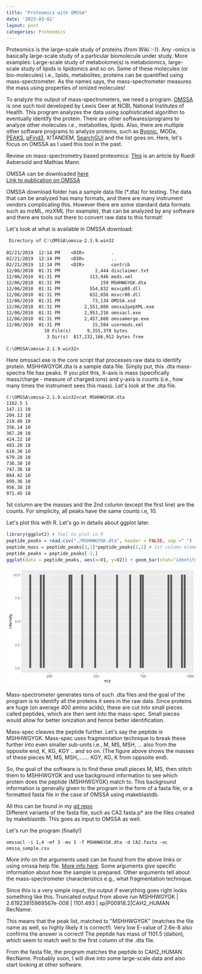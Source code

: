 ```yaml
---
title: "Proteomics with OMSSA"
date: '2023-03-02'
layout: post
categories: Proteomics
---
```


Proteomics is the large-scale study of proteins (from Wiki :-)). Any -omics is basically large-scale study of a particular biomolecule under study. More examples: Large-scale study of metabolome(s) is metabolomics, large-scale study of lipids is lipidomics and so on. Some of these molecules (or bio-molecules) i.e., lipids, metabolites, proteins can be  quantified using mass-spectrometer. As the names says, the mass-spectrometer measures the mass using properties of ionized molecules!

To analyze the output of mass-spectrometers, we need a program. [OMSSA](https://pubchem.ncbi.nlm.nih.gov/omssa/) is one such tool developed by Lewis Geer at NCBI, National Institutes of Health. This program analyzes the data using sophisticated algorithm to eventually identify the protein. There are other softwares/programs to analyze other molecules i.e., metabolites, lipids. Also, there are multiple other software programs to analyze proteins, such as [Byonic](https://www.proteinmetrics.com/products/byonic/), MODa, [PEAKS](http://www.bioinfor.com/), [pFind3](http://pfind.ict.ac.cn/software/pFind3/index.html), X!TANDEM, [SearchGUI](http://compomics.github.io/projects/searchgui.html) and the list goes on. Here, let's focus on OMSSA as I used this tool in the past.

Review on mass-spectrometry based proteomics: [This](https://www.ncbi.nlm.nih.gov/pubmed/12634793) is an article by Ruedi Aebersold and Mathias Mann.   


OMSSA can be downloaded [here](https://pubchem.ncbi.nlm.nih.gov/omssa/)  
[Link to publication on OMSSA](https://www.ncbi.nlm.nih.gov/pubmed/15473683)  

OMSSA download folder has a sample data file (*.dta) for testing. The data that can be analyzed has many formats, and there are many instrument vendors complicating this. However there are some standard data formats such as mzML, mzXML (for example), that can be analyzed by any software and there are tools out there to convert raw data to this format!

Let's look at what is available in OMSSA download:


```console
 Directory of C:\OMSSA\omssa-2.1.9.win32

02/21/2019  12:14 PM    <DIR>          .
02/21/2019  12:14 PM    <DIR>          ..
02/21/2019  12:14 PM    <DIR>          contrib
12/06/2010  01:31 PM             2,444 disclaimer.txt
12/06/2010  01:31 PM           113,946 mods.xml
12/06/2010  01:31 PM               159 MSHHWGYGK.dta
12/06/2010  01:31 PM           554,832 msvcp80.dll
12/06/2010  01:31 PM           632,656 msvcr80.dll
12/06/2010  01:31 PM            73,134 OMSSA.xsd
12/06/2010  01:31 PM         2,551,808 omssa2pepXML.exe
12/06/2010  01:31 PM         2,953,216 omssacl.exe
12/06/2010  01:31 PM         2,457,600 omssamerge.exe
12/06/2010  01:31 PM            15,584 usermods.xml
              10 File(s)      9,355,379 bytes
               3 Dir(s)  817,232,166,912 bytes free

C:\OMSSA\omssa-2.1.9.win32>
```

Here omssacl.exe is the core script that processes raw data to identify protein. MSHHWGYGK.dta is a sample data file. Simply put, this .dta mass-spectra file has peaks. If you plot this, X-axis is mass (specifically mass/charge - measure of charged ions) and y-axis is counts (i.e., how many times the instrument sees this mass). Let's look at the .dta file.

```console
C:\OMSSA\omssa-2.1.9.win32>cat MSHHWGYGK.dta
1102.5 1
147.11 10
204.13 10
219.08 10
356.14 10
367.20 10
424.22 10
493.20 10
610.30 10
679.28 10
736.30 10
747.36 10
884.42 10
899.36 10
956.38 10
971.45 10
```
1st column are the masses and the 2nd column (except the first line) are the counts. For simplicity, all peaks have the same counts i.e, 10.

Let's plot this with R. Let's go in details about ggplot later.


```r
library(ggplot2) # Tool to plot in R
peptide_peaks = read.csv("./MSHHWGYGK.dta", header = FALSE, sep =" ")
peptide_mass = peptide_peaks[1,1]*peptide_peaks[1,2] # 1st column elements
peptide_peaks = peptide_peaks[-1,]
ggplot(data = peptide_peaks, aes(x=V1, y=V2)) + geom_bar(stat="identity") + labs(x="m/z", y = "Intensity")
```

![png](figure/peaks.png)

Mass-spectrometer generates tons of such .dta files and the goal of the program is to identify all the proteins it sees in the raw data. Since proteins are huge (on average 400 amino acids), these are cut into small pieces called peptides, which are then sent into the mass-spec. Small pieces would allow for better ionization and hence better identification.

Mass-spec cleaves the peptide further. Let's say the peptide is MSHHWGYGK. Mass-spec uses fragmentation technique to break these further into even smaller sub-units i.e., M, MS, MSH, ... also from the opposite end, K, KG, KGY .. and so on. (The figure above shows the masses of these pieces M, MS, MSH,....... KGY, KG, K from oppsoite end).

So, the goal of the software is to find these small pieces M, MS, then stitch them to MSHHWGYGK and use background information to see which protein does the peptide (MSHHWGYGK) match to. This background information is generally given to the program in the form of a fasta file, or a formatted fasta file in the case of OMSSA using makeblastdb.

All this can be found in my [git repo](https://github.com/viswam78/searchOMSSA/tree/master/OMSSA_setup)  
Different variants of the fasta file, such as CA2.fasta.p* are the files created by makeblastdb. This goes as input to OMSSA as well.  


Let's run the program (finally!)

```console
omssacl -i 1,4 -mf 3 -mv 1 -f MSHHWGYGK.dta -d CA2.fasta -oc omssa_sample.csv
```

More info on the arguments used can be found from the above links or using omssa help file. [More info here](http://proteomicsresource.washington.edu/tools/omssa.php). Some arguments give specific information about how the sample is prepared. Other arguments tell about the mass-spectrometer characteristics e.g., what fragmentation technique.

Since this is a very simple input, the output if everything goes right looks something like this.
Truncated output from above run
MSHHWGYGK | 2.61923815969567e-008 | 1101.493 | sp|P00918.2|CAH2_HUMAN RecName:

This means that the peak list, matched to "MSHHWGYGK" (matches the file name as well, so highly likely it is correct!). Very low E-value of 2.6e-8 also confirms the answer is correct! The peptide has mass of 1101.5 (dalton), which seem to match well to the first column of the .dta file.

From the fasta file, the program matches the peptide to CAH2_HUMAN RecName.
Probably soon, I will dive into some large-scale data and also start looking at other software.
